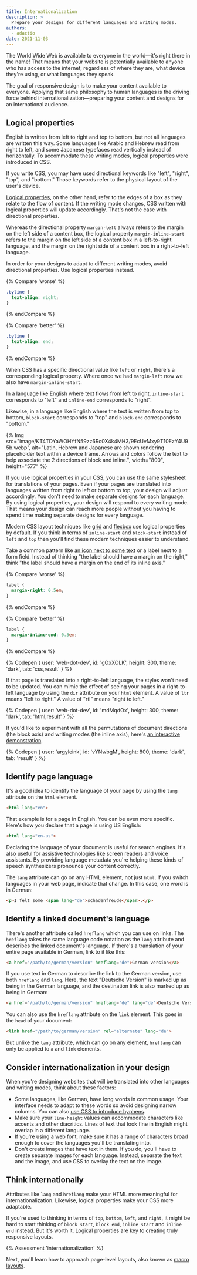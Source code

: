 ```yaml
---
title: Internationalization
description: >
  Prepare your designs for different languages and writing modes.
authors:
  - adactio
date: 2021-11-03
---
```


The World Wide Web is available to everyone in the world—it's right there in the name! 
That means that your website is potentially available to anyone who has access to the internet, 
regardless of where they are, what device they're using, or what languages they speak.

The goal of responsive design is to make your content available to everyone. 
Applying that same philosophy to human languages is the driving force behind internationalization—preparing your content and designs for an international audience.

## Logical properties

English is written from left to right and top to bottom, 
but not all languages are written this way. 
Some languages like Arabic and Hebrew read from right to left, 
and some Japanese typefaces read vertically instead of horizontally. 
To accommodate these writing modes, 
logical properties were introduced in CSS.

If you write CSS, you may have used directional keywords like "left", "right", "top", and "bottom." 
Those keywords refer to the physical layout of the user's device.

[Logical properties](/learn/css/logical-properties/), on the other hand, 
refer to the edges of a box as they relate to the flow of content. 
If the writing mode changes, CSS written with logical properties will update accordingly. 
That's not the case with directional properties.

Whereas the directional property `margin-left` always refers to the margin on the left side of a content box, 
the logical property `margin-inline-start` refers to the margin on the left side of a content box in a left-to-right language, 
and the margin on the right side of a content box in a right-to-left language.

In order for your designs to adapt to different writing modes, avoid directional properties. Use logical properties instead.

{% Compare 'worse' %}
```css
.byline {
  text-align: right;
}
```
{% endCompare %}

{% Compare 'better' %}
```css
.byline {
  text-align: end;
}
```
{% endCompare %}

When CSS has a specific directional value like `left` or `right`, 
there's a corresponding logical property. Where once we had `margin-left` now we also have `margin-inline-start`.

In a language like English where text flows from left to right, 
`inline-start` corresponds to "left" and `inline-end` corresponds to "right".

Likewise, in a language like English where the text is written from top to bottom, 
`block-start` corresponds to "top" and `block-end` corresponds to "bottom."

{% Img src="image/KT4TDYaWOHYfN59zz6Rc0X4k4MH3/9EcUvMxy9T10EzY4U95b.webp", 
alt="Latin, Hebrew and Japanese are shown rendering placeholder text within a device frame. Arrows and colors follow the text to help associate the 2 directions of block and inline.", width="800", height="577" %}

If you use logical properties in your CSS, you can use the same stylesheet for translations of your pages. 
Even if your pages are translated into languages written from right to left or bottom to top, your design will adjust accordingly. 
You don't need to make separate designs for each language. 
By using logical properties, your design will respond to every writing mode. 
That means your design can reach more people without you having to spend time making separate designs for every language.

Modern CSS layout techniques like [grid](/learn/css/grid) and [flexbox](/learn/css/flexbox) use logical properties by default. 
If you think in terms of `inline-start` and `block-start` instead of `left` and `top` 
then you'll find these modern techniques easier to understand.

Take a common pattern like [an icon next to some text](/learn/css/logical-properties/#solving-the-icon-issue) or a label next to a form field. 
Instead of thinking "the label should have a margin on the right," think "the label should have a margin on the end of its inline axis."

{% Compare 'worse' %}
```css
label {
  margin-right: 0.5em;
}
```
{% endCompare %}

{% Compare 'better' %}
```css
label {
  margin-inline-end: 0.5em;
}
```
{% endCompare %}

{% Codepen {
 user: 'web-dot-dev',
 id: 'gOxXOLK',
 height: 300,
 theme: 'dark',
 tab: 'css,result'
} %}

If that page is translated into a right-to-left language, 
the styles won't need to be updated. 
You can mimic the effect of seeing your pages in a right-to-left language by using the `dir` attribute on your `html` element. 
A value of `ltr` means "left to right." A value of "rtl" means "right to left."

{% Codepen {
 user: 'web-dot-dev',
 id: 'mdMqdOx',
 height: 300,
 theme: 'dark',
 tab: 'html,result'
} %}

If you'd like to experiment with all the permutations of document directions (the block axis) and writing modes (the inline axis), 
here's [an interactive demonstration](https://codepen.io/argyleink/pen/vYNwbgM).

{% Codepen {
 user: 'argyleink',
 id: 'vYNwbgM',
 height: 800,
 theme: 'dark',
 tab: 'result'
} %}

## Identify page language

It's a good idea to identify the language of your page by using the `lang` attribute on the `html` element.

```html
<html lang="en">
```

That example is for a page in English. You can be even more specific. Here's how you declare that a page is using US English:

```html
<html lang="en-us">
```

Declaring the language of your document is useful for search engines. 
It's also useful for assistive technologies like screen readers and voice assistants. 
By providing language metadata you're helping these kinds of speech synthesizers pronounce your content correctly.

The `lang` attribute can go on any HTML element, not just `html`. If you switch languages in your web page, indicate that change. 
In this case, one word is in German:

```html
<p>I felt some <span lang="de">schadenfreude</span>.</p>
```

## Identify a linked document's language

There's another attribute called `hreflang` which you can use on links. 
The `hreflang` takes the same language code notation as the `lang` attribute and describes the linked document's language. 
If there's a translation of your entire page available in German, link to it like this:

```html
<a href="/path/to/german/version" hreflang="de">German version</a>
```

If you use text in German to describe the link to the German version, use both `hreflang` and `lang`. 
Here, the text "Deutsche Version" is marked up as being in the German language, and the destination link is also marked up as being in German:

```html
<a href="/path/to/german/version" hreflang="de" lang="de">Deutsche Version</a>
```

You can also use the `hreflang` attribute on the `link` element. This goes in the `head` of your document:

```html
<link href="/path/to/german/version" rel="alternate" lang="de">
```
But unlike the `lang` attribute, which can go on any element, `hreflang` can only be applied to `a` and `link` elements.

## Consider internationalization in your design

When you're designing websites that will be translated into other languages and writing modes, think about these factors:

* Some languages, like German, have long words in common usage. Your interface needs to adapt to these words so avoid designing narrow columns. You can also [use CSS to introduce hyphens](https://developer.mozilla.org/docs/Web/CSS/hyphens).
* Make sure your `line-height` values can accommodate characters like accents and other diacritics. Lines of text that look fine in English might overlap in a different language.
* If you're using a web font, make sure it has a range of characters broad enough to cover the languages you'll be translating into.
* Don't create images that have text in them. If you do, you'll have to create separate images for each language. Instead, separate the text and the image, and use CSS to overlay the text on the image.

## Think internationally

Attributes like `lang` and `hreflang` make your HTML more meaningful for internationalization. 
Likewise, logical properties make your CSS more adaptable.

If you're used to thinking in terms of `top`, `bottom`, `left`, and `right`, 
it might be hard to start thinking of `block start`, `block end`, `inline start` and `inline end` instead. 
But it's worth it. Logical properties are key to creating truly responsive layouts.

{% Assessment 'internationalization' %}

Next, you'll learn how to approach page-level layouts, also known as [macro layouts](/learn/design/macro-layouts).
